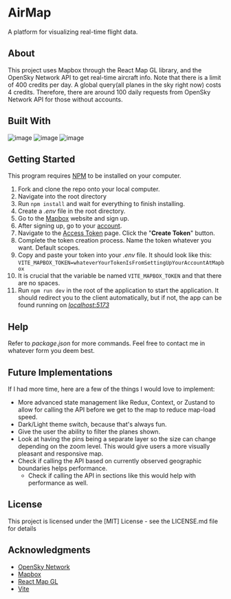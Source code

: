# AirMap

A platform for visualizing real-time flight data.

## About

This project uses Mapbox through the React Map GL library, and the OpenSky Network API to get real-time aircraft info.
Note that there is a limit of 400 credits per day. A global query(all planes in the sky right now) costs 4 credits. Therefore, there are around 100 daily requests from OpenSky Network API for those without accounts.

## Built With
![image](https://img.shields.io/badge/React-20232A?style=for-the-badge&logo=react&logoColor=61DAFB)
![image](https://img.shields.io/badge/Vite-B73BFE?style=for-the-badge&logo=vite&logoColor=FFD62E)
![image](https://img.shields.io/badge/Material%20UI-007FFF?style=for-the-badge&logo=mui&logoColor=white)


## Getting Started

This program requires [NPM](https://docs.npmjs.com/downloading-and-installing-node-js-and-npm) to be installed on your computer.

1. Fork and clone the repo onto your local computer.
2. Navigate into the root directory
3. Run ```npm install``` and wait for everything to finish installing.
4. Create a *.env* file in the root directory.
5. Go to the [Mapbox](https://account.mapbox.com/auth/signup) website and sign up.
6. After signing up, go to your [account](https://account.mapbox.com/).
7. Navigate to the [Access Token](https://account.mapbox.com/access-tokens) page. Click the "**Create Token**" button.
8. Complete the token creation process. Name the token whatever you want. Default scopes.
9. Copy and paste your token into your *.env* file. It should look like this:
```VITE_MAPBOX_TOKEN=whateverYourTokenIsFromSettingUpYourAccountAtMapbox```
10. It is crucial that the variable be named ```VITE_MAPBOX_TOKEN``` and that there are no spaces.
11. Run ```npm run dev``` in the root of the application to start the application. It should redirect you to the client automatically, but if not, the app can be found running on *[localhost:5173](localhost:5173)*

## Help

Refer to *package.json* for more commands.
Feel free to contact me in whatever form you deem best.

## Future Implementations
If I had more time, here are a few of the things I would love to implement:

- More advanced state management like Redux, Context, or Zustand to allow for calling the API before we get to the map to reduce map-load speed.
- Dark/Light theme switch, because that's always fun.
- Give the user the ability to filter the planes shown.
- Look at having the pins being a separate layer so the size can change depending on the zoom level. This would give users a more visually pleasant and responsive map.
- Check if calling the API based on currently observed geographic boundaries helps performance.
  - Check if calling the API in sections like this would help with performance as well.

## License

This project is licensed under the [MIT] License - see the LICENSE.md file for details

## Acknowledgments

* [OpenSky Network](https://opensky-network.org/)
* [Mapbox](https://www.mapbox.com/)
* [React Map GL](https://visgl.github.io/react-map-gl/)
* [Vite](https://vitejs.dev/)


